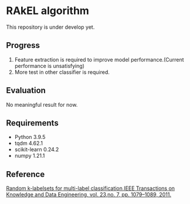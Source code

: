 ﻿# RAkEL algorithm

This repository is under develop yet.

## Progress

1. Feature extraction is required to improve model performance.(Current performance is unsatisfying)
2. More test in other classifier is required.

## Evaluation
<!-- |evaluation criterion |LP||||
|---|---|---|---|---|
|hamming loss|||||
|ranking loss|||||
|one error||||| -->

No meaningful result for now.

## Requirements

- Python 3.9.5
- tqdm 4.62.1
- scikit-learn 0.24.2
- numpy 1.21.1

## Reference

[Random k-labelsets for multi-label classification,IEEE Transactions on Knowledge and Data Engineering, vol. 23,no. 7, pp. 1079–1089, 2011.][2]


  [1]: http://mulan.sourceforge.net/datasets-mlc.html
  [2]: https://ieeexplore.ieee.org/abstract/document/5567103




